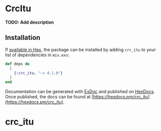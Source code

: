 # CrcItu

**TODO: Add description**

## Installation

If [available in Hex](https://hex.pm/docs/publish), the package can be installed
by adding `crc_itu` to your list of dependencies in `mix.exs`:

```elixir
def deps do
  [
    {:crc_itu, "~> 0.1.0"}
  ]
end
```

Documentation can be generated with [ExDoc](https://github.com/elixir-lang/ex_doc)
and published on [HexDocs](https://hexdocs.pm). Once published, the docs can
be found at [https://hexdocs.pm/crc_itu](https://hexdocs.pm/crc_itu).

# crc_itu
